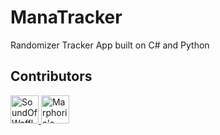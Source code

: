 # ManaTracker
 Randomizer Tracker App built on C# and Python

## Contributors
<a href="https://www.twitch.tv/soundofwaffles">
  <img alt="SoundOfWaffles's Twitch" width="45px" src="https://static-cdn.jtvnw.net/jtv_user_pictures/b482da2d-59c3-4aad-ad95-0a02aa9f51f4-profile_image-70x70.png" />
</a>
<a href="https://www.twitch.tv/marphoria">
  <img alt="Marphoria's Twitch" width="45px" src="https://static-cdn.jtvnw.net/jtv_user_pictures/eac0b584-e4ac-45e2-bda8-35625c7d5e5b-profile_image-70x70.png" />
</a>
